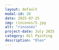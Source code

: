 ```yaml
---
layout: default
modal-id: 26
date: 2025-07-25
img: rincones/5.jpg
alt: "rincones"
project-date: July 2025
category: Oil Painting
description: "Oleo"
---
```

